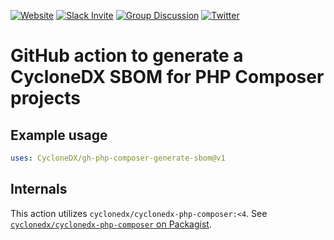 [![Website](https://img.shields.io/badge/https://-cyclonedx.org-blue.svg)](https://cyclonedx.org/)
[![Slack Invite](https://img.shields.io/badge/Slack-Join-blue?logo=slack&labelColor=393939)](https://cyclonedx.org/slack/invite)
[![Group Discussion](https://img.shields.io/badge/discussion-groups.io-blue.svg)](https://groups.io/g/CycloneDX)
[![Twitter](https://img.shields.io/twitter/url/http/shields.io.svg?style=social&label=Follow)](https://twitter.com/CycloneDX_Spec)

# GitHub action to generate a CycloneDX SBOM for PHP Composer projects

## Example usage

```yaml
uses: CycloneDX/gh-php-composer-generate-sbom@v1
```

## Internals

This action utilizes `cyclonedx/cyclonedx-php-composer:<4`. See [`cyclonedx/cyclonedx-php-composer` on Packagist](https://packagist.org/packages/cyclonedx/cyclonedx-php-composer).
